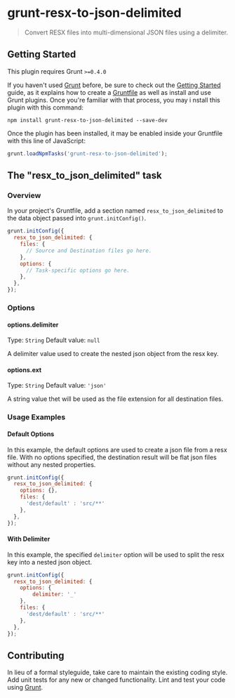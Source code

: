 # grunt-resx-to-json-delimited

> Convert RESX files into multi-dimensional JSON files using a delimiter.

## Getting Started
This plugin requires Grunt `>=0.4.0`

If you haven't used [Grunt](http://gruntjs.com/) before, be sure to check out 
the [Getting Started](http://gruntjs.com/getting-started) guide, as it explains 
how to create a [Gruntfile](http://gruntjs.com/sample-gruntfile) as well as 
install and use Grunt plugins. Once you're familiar with that process, you may i
nstall this plugin with this command:

```shell
npm install grunt-resx-to-json-delimited --save-dev
```

Once the plugin has been installed, it may be enabled inside your Gruntfile 
with this line of JavaScript:

```js
grunt.loadNpmTasks('grunt-resx-to-json-delimited');
```

## The "resx_to_json_delimited" task

### Overview
In your project's Gruntfile, add a section named `resx_to_json_delimited` to the 
data object passed into `grunt.initConfig()`.

```js
grunt.initConfig({
  resx_to_json_delimited: {
	files: {
	  // Source and Destination files go here.
	},
    options: {
      // Task-specific options go here.
    },
  },
});
```

### Options

#### options.delimiter
Type: `String`
Default value: `null`

A delimiter value used to create the nested json object from the resx key.

#### options.ext
Type: `String`
Default value: `'json'`

A string value thet will be used as the file extension for all destination files.

### Usage Examples

#### Default Options
In this example, the default options are used to create a json file
from a resx file. With no options specified, the destination result will 
be flat json files without any nested properties.

```js
grunt.initConfig({
  resx_to_json_delimited: {
    options: {},
    files: {
      'dest/default' : 'src/**'		
    },
  },
});
```
#### With Delimiter
In this example, the specified `delimiter` option will be used to split 
the resx key into a nested json object. 

```js
grunt.initConfig({
  resx_to_json_delimited: {
    options: {
		delimiter: '_'
	},
    files: {
      'dest/default' : 'src/**'		
    },
  },
});
```

## Contributing
In lieu of a formal styleguide, take care to maintain the existing coding style. 
Add unit tests for any new or changed functionality. Lint and test your code 
using [Grunt](http://gruntjs.com/).

